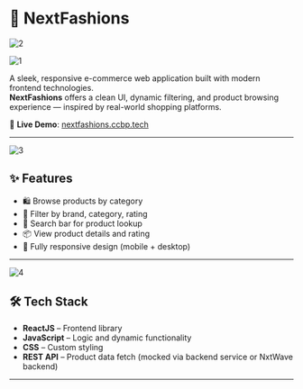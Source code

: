 # 👗 NextFashions

![2](https://github.com/user-attachments/assets/c77d110e-2b28-4632-9b6a-f22847889c91)

![1](https://github.com/user-attachments/assets/d5a7993d-3a0e-44b5-a0d7-3ddde3ed6d2c)

A sleek, responsive e-commerce web application built with modern frontend technologies.  
**NextFashions** offers a clean UI, dynamic filtering, and product browsing experience — inspired by real-world shopping platforms.

🔗 **Live Demo**: [nextfashions.ccbp.tech](https://nextfashions.ccbp.tech/)

---
![3](https://github.com/user-attachments/assets/e2115fd4-ecf6-4ce8-b2c1-24e521dbfae5)

## ✨ Features

- 🛍️ Browse products by category
- 🎯 Filter by brand, category, rating
- 🔎 Search bar for product lookup
- 📦 View product details and rating
- 🚀 Fully responsive design (mobile + desktop)

---
![4](https://github.com/user-attachments/assets/dd07900a-b2e5-41c4-b0de-e91fd188854d)

## 🛠 Tech Stack

- **ReactJS** – Frontend library
- **JavaScript** – Logic and dynamic functionality
- **CSS** – Custom styling
- **REST API** – Product data fetch (mocked via backend service or NxtWave backend)

---



